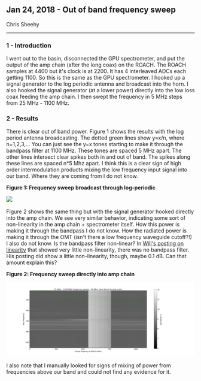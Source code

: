 ## Jan 24, 2018 - Out of band frequency sweep

Chris Sheehy
<hr>

### 1 - Introduction

I went out to the basin, disconnected the GPU spectrometer, and put the output
of the amp chain (after the long coax) on the ROACH. The ROACH samples at 4400
but it's clock is at 2200. It has 4 interleaved ADCs each getting 1100. So this
is the same as the GPU spectrometer. I hooked up a signal generator to the log
periodic antenna and broadcast into the horn. I also hooked the signal generator
(at a lower power) directly into the low loss coax feeding the amp chain. I then
swept the frequency in 5 MHz steps from 25 MHz - 1100 MHz. 

### 2 - Results

There is clear out of band power. Figure 1 shows the results with the log period
antenna broadcasting. The dotted green lines show y=x/n, where n=1,2,3,...
You can just see the y=x tones starting to make it through the bandpass filter at
1100 MHz. These tones are spaced 5 MHz apart. The other lines intersect clear
spikes both in and out of band. The spikes along these lines are spaced n*5 Mhz
apart. I think this is a clear sign of high order intermodulation products
mixing the low frequency input signal into our band. Where they are coming from
I do not know.

**Figure 1: Frequency sweep broadcast through log-periodic**

![](freq_sweep_logperiodic)

Figure 2 shows the same thing but with the signal generator hooked directly into
the amp chain. We see very similar behavior, indicating some sort of
non-linearity in the amp chain + spectrometer itself. How this power is making
it through the bandpass I do not know. How the radiated power is making it
through the OMT (isn't there a low frequency waveguide cutoff?!) I also do not
know. Is the bandpass filter non-linear? In 
[Will's posting on linearity](../20180119_PowerSweeps/index.md) that showed very
little non-linearity, there was no bandpass filter. His posting did show a
little non-linearity, though, maybe 0.1 dB. Can that amount explain this?

**Figure 2: Frequency sweep directly into amp chain**

![](freq_sweep_direct.png)

I also note that I manually looked for signs of mixing of power from frequencies
above our band and could not find any evidence for it.